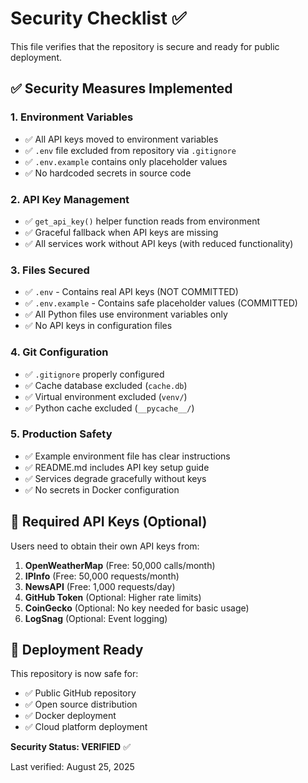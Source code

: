 # Security Checklist ✅

This file verifies that the repository is secure and ready for public deployment.

## ✅ Security Measures Implemented

### 1. Environment Variables
- ✅ All API keys moved to environment variables
- ✅ `.env` file excluded from repository via `.gitignore`
- ✅ `.env.example` contains only placeholder values
- ✅ No hardcoded secrets in source code

### 2. API Key Management
- ✅ `get_api_key()` helper function reads from environment
- ✅ Graceful fallback when API keys are missing
- ✅ All services work without API keys (with reduced functionality)

### 3. Files Secured
- ✅ `.env` - Contains real API keys (NOT COMMITTED)
- ✅ `.env.example` - Contains safe placeholder values (COMMITTED)
- ✅ All Python files use environment variables only
- ✅ No API keys in configuration files

### 4. Git Configuration
- ✅ `.gitignore` properly configured
- ✅ Cache database excluded (`cache.db`)
- ✅ Virtual environment excluded (`venv/`)
- ✅ Python cache excluded (`__pycache__/`)

### 5. Production Safety
- ✅ Example environment file has clear instructions
- ✅ README.md includes API key setup guide
- ✅ Services degrade gracefully without keys
- ✅ No secrets in Docker configuration

## 🔑 Required API Keys (Optional)

Users need to obtain their own API keys from:

1. **OpenWeatherMap** (Free: 50,000 calls/month)
2. **IPInfo** (Free: 50,000 requests/month) 
3. **NewsAPI** (Free: 1,000 requests/day)
4. **GitHub Token** (Optional: Higher rate limits)
5. **CoinGecko** (Optional: No key needed for basic usage)
6. **LogSnag** (Optional: Event logging)

## 🚀 Deployment Ready

This repository is now safe for:
- ✅ Public GitHub repository
- ✅ Open source distribution
- ✅ Docker deployment
- ✅ Cloud platform deployment

**Security Status: VERIFIED** ✅

Last verified: August 25, 2025
